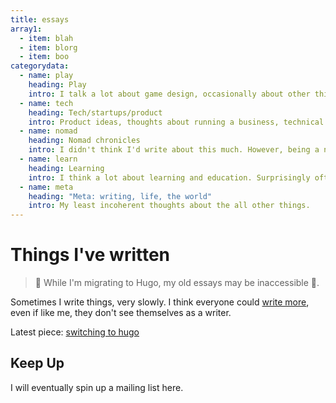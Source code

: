 ```yaml
---
title: essays
array1:
  - item: blah
  - item: blorg
  - item: boo
categorydata:
  - name: play
    heading: Play
    intro: I talk a lot about game design, occasionally about other things game-related.
  - name: tech
    heading: Tech/startups/product
    intro: Product ideas, thoughts about running a business, technical nitty-gritty.
  - name: nomad
    heading: Nomad chronicles
    intro: I didn't think I'd write about this much. However, being a nomad became a significant part of my identity and [cities became my closest friends](1803_cities) so I talk about it now -- a lot.
  - name: learn
    heading: Learning
    intro: I think a lot about learning and education. Surprisingly often I'm torn between placing a post here or above in Play, because I talk about games + education a lot.
  - name: meta
    heading: "Meta: writing, life, the world"
    intro: My least incoherent thoughts about the all other things.
---
```


# Things I've written

> 🚧 While I'm migrating to Hugo, my old essays may be inaccessible 🚧.

Sometimes I write things, very slowly. I think everyone could [write more](1408_introwriting), even if like me, they don't see themselves as a writer.

Latest piece: [switching to hugo](2305_switchinghugo)

## Keep Up

I will eventually spin up a mailing list here.